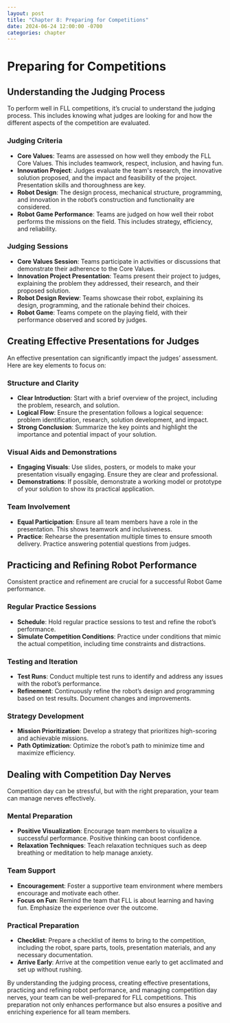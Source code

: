 ```yaml
---
layout: post
title: "Chapter 8: Preparing for Competitions"
date: 2024-06-24 12:00:00 -0700
categories: chapter
---
```


# Preparing for Competitions

## Understanding the Judging Process

To perform well in FLL competitions, it’s crucial to understand the judging process. This includes knowing what judges are looking for and how the different aspects of the competition are evaluated.

### Judging Criteria
- **Core Values**: Teams are assessed on how well they embody the FLL Core Values. This includes teamwork, respect, inclusion, and having fun.
- **Innovation Project**: Judges evaluate the team's research, the innovative solution proposed, and the impact and feasibility of the project. Presentation skills and thoroughness are key.
- **Robot Design**: The design process, mechanical structure, programming, and innovation in the robot’s construction and functionality are considered.
- **Robot Game Performance**: Teams are judged on how well their robot performs the missions on the field. This includes strategy, efficiency, and reliability.

### Judging Sessions
- **Core Values Session**: Teams participate in activities or discussions that demonstrate their adherence to the Core Values.
- **Innovation Project Presentation**: Teams present their project to judges, explaining the problem they addressed, their research, and their proposed solution.
- **Robot Design Review**: Teams showcase their robot, explaining its design, programming, and the rationale behind their choices.
- **Robot Game**: Teams compete on the playing field, with their performance observed and scored by judges.

## Creating Effective Presentations for Judges

An effective presentation can significantly impact the judges’ assessment. Here are key elements to focus on:

### Structure and Clarity
- **Clear Introduction**: Start with a brief overview of the project, including the problem, research, and solution.
- **Logical Flow**: Ensure the presentation follows a logical sequence: problem identification, research, solution development, and impact.
- **Strong Conclusion**: Summarize the key points and highlight the importance and potential impact of your solution.

### Visual Aids and Demonstrations
- **Engaging Visuals**: Use slides, posters, or models to make your presentation visually engaging. Ensure they are clear and professional.
- **Demonstrations**: If possible, demonstrate a working model or prototype of your solution to show its practical application.

### Team Involvement
- **Equal Participation**: Ensure all team members have a role in the presentation. This shows teamwork and inclusiveness.
- **Practice**: Rehearse the presentation multiple times to ensure smooth delivery. Practice answering potential questions from judges.

## Practicing and Refining Robot Performance

Consistent practice and refinement are crucial for a successful Robot Game performance.

### Regular Practice Sessions
- **Schedule**: Hold regular practice sessions to test and refine the robot’s performance.
- **Simulate Competition Conditions**: Practice under conditions that mimic the actual competition, including time constraints and distractions.

### Testing and Iteration
- **Test Runs**: Conduct multiple test runs to identify and address any issues with the robot’s performance.
- **Refinement**: Continuously refine the robot’s design and programming based on test results. Document changes and improvements.

### Strategy Development
- **Mission Prioritization**: Develop a strategy that prioritizes high-scoring and achievable missions.
- **Path Optimization**: Optimize the robot’s path to minimize time and maximize efficiency.

## Dealing with Competition Day Nerves

Competition day can be stressful, but with the right preparation, your team can manage nerves effectively.

### Mental Preparation
- **Positive Visualization**: Encourage team members to visualize a successful performance. Positive thinking can boost confidence.
- **Relaxation Techniques**: Teach relaxation techniques such as deep breathing or meditation to help manage anxiety.

### Team Support
- **Encouragement**: Foster a supportive team environment where members encourage and motivate each other.
- **Focus on Fun**: Remind the team that FLL is about learning and having fun. Emphasize the experience over the outcome.

### Practical Preparation
- **Checklist**: Prepare a checklist of items to bring to the competition, including the robot, spare parts, tools, presentation materials, and any necessary documentation.
- **Arrive Early**: Arrive at the competition venue early to get acclimated and set up without rushing.

By understanding the judging process, creating effective presentations, practicing and refining robot performance, and managing competition day nerves, your team can be well-prepared for FLL competitions. This preparation not only enhances performance but also ensures a positive and enriching experience for all team members.

